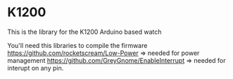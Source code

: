 # K1200
This is the library for the K1200 Arduino based watch

You'll need this libraries to compile the firmware
https://github.com/rocketscream/Low-Power => needed for power management
https://github.com/GreyGnome/EnableInterrupt => needed for interupt on any pin.
